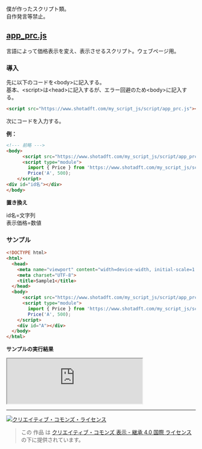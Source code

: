 <p>僕が作ったスクリプト類。
<br />自作発言等禁止。</p>
<h2><a href="https://www.shotadft.com/my_script_js/script/app_prc.js">app_prc.js</a></h2>
<p>言語によって価格表示を変え、表示させるスクリプト。ウェブページ用。</p>
<h3>導入</h3>
<p>先に以下のコードを&lt;body&gt;に記入する。<br />
基本、&lt;script&gt;は&lt;head&gt;に記入するが、エラー回避のため&lt;body&gt;に記入する。</p>

```html
<script src="https://www.shotadft.com/my_script_js/script/app_prc.js"></script>
```
<p>次にコードを入力する。</p>
<p><b>例：</b></p>

```html
<!--- 前略 --->
<body>
      <script src="https://www.shotadft.com/my_script_js/script/app_prc.js"></script>
      <script type="module">
        import { Price } from 'https://www.shotadft.com/my_script_js/script/app_prc.js';
        Price('A', 500);
    </script>
<div id="id名"></div>
</body>
```
<p><b>置き換え</b></p>
<p>id名=文字列<br />
表示価格=数値</p>

<h3>サンプル</h3>

```html
<!DOCTYPE html>
<html>
  <head>
    <meta name="viewport" content="width=device-width, initial-scale=1.0">
    <meta charset="UTF-8">
    <title>Sample1</title>
  </head>
  <body>
      <script src="https://www.shotadft.com/my_script_js/script/app_prc.js"></script>
      <script type="module">
        import { Price } from 'https://www.shotadft.com/my_script_js/script/app_prc.js';
        Price('A', 500);
    </script>
    <div id="A"></div>
  </body>
</html>
```
<p><b>サンプルの実行結果</b></p>
<iframe
src="https://www.shotadft.com/my_script_js/SampleSite/sample1.html"
  title="Sample1"
  width="360"
  height="120">
</iframe>
<hr />
<a rel="license" href="http://creativecommons.org/licenses/by-sa/4.0/"><img alt="クリエイティブ・コモンズ・ライセンス" style="border-width:0" src="https://i.creativecommons.org/l/by-sa/4.0/88x31.png" /></a><br />

> この 作品 は <a rel="license" href="http://creativecommons.org/licenses/by-sa/4.0/">クリエイティブ・コモンズ 表示 - 継承 4.0 国際 ライセンス</a>の下に提供されています。
